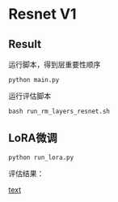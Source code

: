 # Resnet V1

## Result

运行脚本，得到层重要性顺序

```
python main.py
```

运行评估脚本

```
bash run_rm_layers_resnet.sh
```

## LoRA微调

```
python run_lora.py
```

评估结果：

[text](llama3.1_8b_resnet.log)